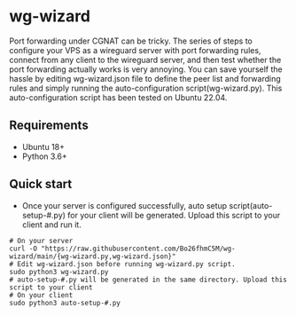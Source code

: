 # wg-wizard
Port forwarding under CGNAT can be tricky.
The series of steps to configure your VPS as a wireguard server with port forwarding rules, connect from any client to the wireguard server, and then test whether the port forwarding actually works is very annoying.
You can save yourself the hassle by editing wg-wizard.json file to define the peer list and forwarding rules and simply running the auto-configuration script(wg-wizard.py).
This auto-configuration script has been tested on Ubuntu 22.04.

## Requirements
- Ubuntu 18+
- Python 3.6+

## Quick start
- Once your server is configured successfully, auto setup script(auto-setup-#.py) for your client will be generated. Upload this script to your client and run it.
```
# On your server
curl -O "https://raw.githubusercontent.com/Bo26fhmC5M/wg-wizard/main/{wg-wizard.py,wg-wizard.json}"
# Edit wg-wizard.json before running wg-wizard.py script.
sudo python3 wg-wizard.py
# auto-setup-#.py will be generated in the same directory. Upload this script to your client
# On your client
sudo python3 auto-setup-#.py
```
